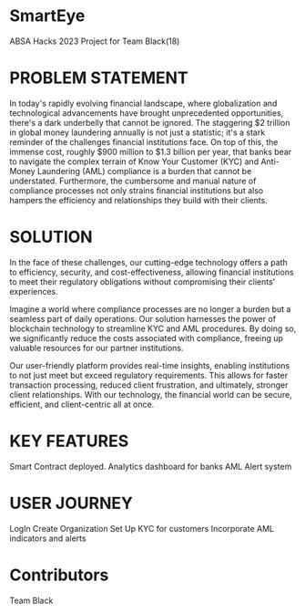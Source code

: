 # SmartEye
ABSA Hacks 2023 Project for Team Black(18)

# PROBLEM STATEMENT
In today's rapidly evolving financial landscape, where globalization and technological advancements have brought unprecedented opportunities, there's a dark underbelly that cannot be ignored. The staggering $2 trillion in global money laundering annually is not just a statistic; it's a stark reminder of the challenges financial institutions face. On top of this, the immense cost, roughly $900 million to $1.3 billion per year, that banks bear to navigate the complex terrain of Know Your Customer (KYC) and Anti-Money Laundering (AML) compliance is a burden that cannot be understated. Furthermore, the cumbersome and manual nature of compliance processes not only strains financial institutions but also hampers the efficiency and relationships they build with their clients.

# SOLUTION

In the face of these challenges, our cutting-edge technology offers a path to efficiency, security, and cost-effectiveness, allowing financial institutions to meet their regulatory obligations without compromising their clients' experiences.

Imagine a world where compliance processes are no longer a burden but a seamless part of daily operations. Our solution harnesses the power of blockchain technology to streamline KYC and AML procedures. By doing so, we significantly reduce the costs associated with compliance, freeing up valuable resources for our partner institutions.

Our user-friendly platform provides real-time insights, enabling institutions to not just meet but exceed regulatory requirements. This allows for faster transaction processing, reduced client frustration, and ultimately, stronger client relationships. With our technology, the financial world can be secure, efficient, and client-centric all at once.


# KEY FEATURES

Smart Contract deployed.
Analytics dashboard for banks
AML Alert system


# USER JOURNEY

LogIn 
Create Organization
Set Up KYC for customers
Incorporate AML indicators and alerts

# Contributors
Team Black
